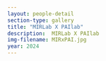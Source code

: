 ```yaml
---
layout: people-detail
section-type: gallery
title: "MIRLab X PAIlab"
description:  MIRLab X PAIlab
img-filename: MIRxPAI.jpg
year: 2024
---
```

